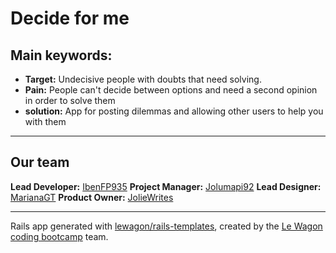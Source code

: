 Decide for me
=============

Main keywords:
--------------
* **Target:** Undecisive people with doubts that need solving.
* **Pain:** People can't decide between options and need a second opinion in order to solve them
* **solution:** App for posting dilemmas and allowing other users to help you with them
----------------------------------------------------------------------------------------------------
Our team
--------
**Lead Developer:** [IbenFP935](https://github.com/IbenFP935)
**Project Manager:** [Jolumapi92](https://github.com/jolumapi92)
**Lead Designer:** [MarianaGT](https://github.com/MarianaGT)
**Product Owner:** [JolieWrites](https://github.com/joliewrites)

-----------------------------------------------------------------


Rails app generated with [lewagon/rails-templates](https://github.com/lewagon/rails-templates), created by the [Le Wagon coding bootcamp](https://www.lewagon.com) team.
